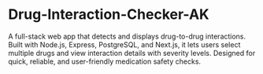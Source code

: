 # Drug-Interaction-Checker-AK
A full-stack web app that detects and displays drug-to-drug interactions. Built with Node.js, Express, PostgreSQL, and Next.js, it lets users select multiple drugs and view interaction details with severity levels. Designed for quick, reliable, and user-friendly medication safety checks.
